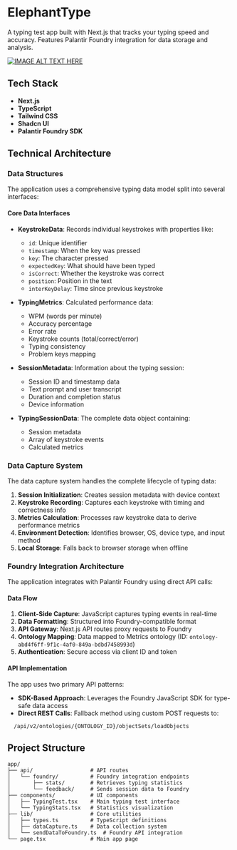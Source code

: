 # ElephantType

A typing test app built with Next.js that tracks your typing speed and accuracy. Features Palantir Foundry integration for data storage and analysis.

[![IMAGE ALT TEXT HERE](https://img.youtube.com/vi/KZmsvFQx5mY/0.jpg)](https://www.youtube.com/watch?v=KZmsvFQx5mY)



## Tech Stack

- **Next.js**
- **TypeScript**
- **Tailwind CSS**
- **Shadcn UI**
- **Palantir Foundry SDK**

## Technical Architecture

### Data Structures

The application uses a comprehensive typing data model split into several interfaces:

#### Core Data Interfaces

- **KeystrokeData**: Records individual keystrokes with properties like:
  - `id`: Unique identifier
  - `timestamp`: When the key was pressed
  - `key`: The character pressed
  - `expectedKey`: What should have been typed
  - `isCorrect`: Whether the keystroke was correct
  - `position`: Position in the text
  - `interKeyDelay`: Time since previous keystroke

- **TypingMetrics**: Calculated performance data:
  - WPM (words per minute)
  - Accuracy percentage
  - Error rate
  - Keystroke counts (total/correct/error)
  - Typing consistency
  - Problem keys mapping

- **SessionMetadata**: Information about the typing session:
  - Session ID and timestamp data
  - Text prompt and user transcript
  - Duration and completion status
  - Device information

- **TypingSessionData**: The complete data object containing:
  - Session metadata
  - Array of keystroke events
  - Calculated metrics

### Data Capture System

The data capture system handles the complete lifecycle of typing data:

1. **Session Initialization**: Creates session metadata with device context
2. **Keystroke Recording**: Captures each keystroke with timing and correctness info
3. **Metrics Calculation**: Processes raw keystroke data to derive performance metrics
4. **Environment Detection**: Identifies browser, OS, device type, and input method
5. **Local Storage**: Falls back to browser storage when offline

### Foundry Integration Architecture

The application integrates with Palantir Foundry using direct API calls:

#### Data Flow

1. **Client-Side Capture**: JavaScript captures typing events in real-time
2. **Data Formatting**: Structured into Foundry-compatible format
3. **API Gateway**: Next.js API routes proxy requests to Foundry
4. **Ontology Mapping**: Data mapped to Metrics ontology (ID: `ontology-abd4f6ff-9f1c-4af0-849a-bdbd7458993d`)
5. **Authentication**: Secure access via client ID and token

#### API Implementation

The app uses two primary API patterns:

- **SDK-Based Approach**: Leverages the Foundry JavaScript SDK for type-safe data access
- **Direct REST Calls**: Fallback method using custom POST requests to:
```
  /api/v2/ontologies/{ONTOLOGY_ID}/objectSets/loadObjects
```

## Project Structure

```
app/
├── api/                  # API routes
│   └── foundry/          # Foundry integration endpoints
│       ├── stats/        # Retrieves typing statistics
│       └── feedback/     # Sends session data to Foundry
├── components/           # UI components
│   ├── TypingTest.tsx    # Main typing test interface
│   └── TypingStats.tsx   # Statistics visualization
├── lib/                  # Core utilities
│   ├── types.ts          # TypeScript definitions
│   ├── dataCapture.ts    # Data collection system
│   └── sendDataToFoundry.ts  # Foundry API integration
└── page.tsx              # Main app page
```
